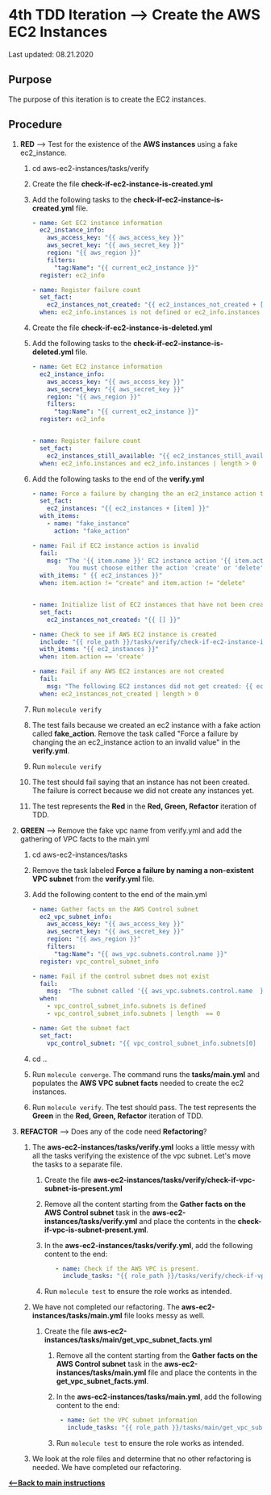 # 4th TDD Iteration --> Create the AWS EC2 Instances

Last updated: 08.21.2020

## Purpose

The purpose of this iteration is to create the EC2 instances.

## Procedure

1. **RED** --> Test for the existence of the **AWS instances** 
   using a fake ec2_instance.

    1. cd aws-ec2-instances/tasks/verify
    1. Create the file **check-if-ec2-instance-is-created.yml**
    1. Add the following tasks to the **check-if-ec2-instance-is-created.yml** file.
    
        ```yaml
        - name: Get EC2 instance information
          ec2_instance_info:
            aws_access_key: "{{ aws_access_key }}"
            aws_secret_key: "{{ aws_secret_key }}"
            region: "{{ aws_region }}"
            filters:
              "tag:Name": "{{ current_ec2_instance }}"
          register: ec2_info
        
        - name: Register failure count
          set_fact:
            ec2_instances_not_created: "{{ ec2_instances_not_created + [current_ec2_instance] }}"
          when: ec2_info.instances is not defined or ec2_info.instances | length == 0
        ```
    1. Create the file **check-if-ec2-instance-is-deleted.yml**
    1. Add the following tasks to the **check-if-ec2-instance-is-deleted.yml** file.
    
        ```yaml
        - name: Get EC2 instance information
          ec2_instance_info:
            aws_access_key: "{{ aws_access_key }}"
            aws_secret_key: "{{ aws_secret_key }}"
            region: "{{ aws_region }}"
            filters:
              "tag:Name": "{{ current_ec2_instance }}"
          register: ec2_info
        
        
        - name: Register failure count
          set_fact:
            ec2_instances_still_available: "{{ ec2_instances_still_available + [current_ec2_instance] }}"
          when: ec2_info.instances and ec2_info.instances | length > 0
        ```
    1. Add the following tasks to the end of the **verify.yml**
    
        ```yaml
        - name: Force a failure by changing the an ec2_instance action to an invalid value
          set_fact:
            ec2_instances: "{{ ec2_instances + [item] }}"
          with_items:
            - name: "fake_instance"
              action: "fake_action"

        - name: Fail if EC2 instance action is invalid
          fail:
            msg: "The '{{ item.name }}' EC2 instance action '{{ item.action }}' is not valid.
                  You must choose either the action 'create' or 'delete'."
          with_items: " {{ ec2_instances }}"
          when: item.action != "create" and item.action != "delete"
        

        - name: Initialize list of EC2 instances that have not been created
          set_fact:
            ec2_instances_not_created: "{{ [] }}"
        
        - name: Check to see if AWS EC2 instance is created
          include: "{{ role_path }}/tasks/verify/check-if-ec2-instance-is-created.yml current_ec2_instance={{ item.name }}"
          with_items: "{{ ec2_instances }}"
          when: item.action == 'create'
        
        - name: Fail if any AWS EC2 instances are not created
          fail:
            msg: "The following EC2 instances did not get created: {{ ec2_instances_not_created | join(',') }}"
          when: ec2_instances_not_created | length > 0
        ```
    
    1. Run `molecule verify`
    1. The test fails because we created an ec2 instance with a fake action called
      **fake_action**.  Remove the task called 
      "Force a failure by changing the an ec2_instance action to an invalid value"
      in the **verify.yml**.
    1. Run `molecule verify`
    1. The test should fail saying that an instance has not been created.  The
    failure is correct because we did not create any instances yet.     
    1. The test represents
       the **Red** in the **Red, Green, Refactor** iteration of TDD.

1. **GREEN** --> Remove the fake vpc name from verify.yml and add the
gathering of VPC facts to the main.yml

    1. cd aws-ec2-instances/tasks
    1. Remove the task labeled **Force a failure by naming a non-existent VPC subnet**
    from the **verify.yml** file.
    1. Add the following content to the end of the main.yml
    
        ```yaml
        - name: Gather facts on the AWS Control subnet
          ec2_vpc_subnet_info:
            aws_access_key: "{{ aws_access_key }}"
            aws_secret_key: "{{ aws_secret_key }}"
            region: "{{ aws_region }}"
            filters:
              "tag:Name": "{{ aws_vpc.subnets.control.name }}"
          register: vpc_control_subnet_info
        
        - name: Fail if the control subnet does not exist
          fail:
            msg:  "The subnet called '{{ aws_vpc.subnets.control.name  }}' does not exist."
          when:
            - vpc_control_subnet_info.subnets is defined
            - vpc_control_subnet_info.subnets | length  == 0
        
        - name: Get the subnet fact
          set_fact:
            vpc_control_subnet: "{{ vpc_control_subnet_info.subnets[0]  }}"
        ```
    1. cd ..
    
    1. Run `molecule converge`.  The command runs the **tasks/main.yml**
       and populates the **AWS VPC subnet facts** needed to create the ec2 instances.
    
    1. Run `molecule verify`. The test should pass.  The test represents
       the **Green** in the **Red, Green, Refactor** iteration of TDD.
  
1. **REFACTOR** --> Does any of the code need **Refactoring**?

    1. The **aws-ec2-instances/tasks/verify.yml** looks a 
       little messy with all the tasks verifying the existence of the vpc subnet.
       Let's move the tasks to a separate file.
    
        1. Create the file **aws-ec2-instances/tasks/verify/check-if-vpc-subnet-is-present.yml**  
        
        1. Remove all the content starting from the 
           **Gather facts on the AWS Control subnet** task in the
           **aws-ec2-instances/tasks/verify.yml**
           and place the contents in the **check-if-vpc-is-subnet-present.yml**.
        
        1. In the **aws-ec2-instances/tasks/verify.yml**, 
           add the following content to the end:
        
            ```yaml
               - name: Check if the AWS VPC is present.
                 include_tasks: "{{ role_path }}/tasks/verify/check-if-vpc-subnet-is-present.yml"
           ```
        1. Run `molecule test` to ensure the role works as intended.
        
    1. We have not completed our refactoring.  The **aws-ec2-instances/tasks/main.yml**
       file looks messy as well. 
        
        1. Create the file **aws-ec2-instances/tasks/main/get_vpc_subnet_facts.yml**  
    
            1. Remove all the content starting from the
               **Gather facts on the AWS Control subnet** task
               in the **aws-ec2-instances/tasks/main.yml** file
               and place the contents in the **get_vpc_subnet_facts.yml**.
                
            1. In the **aws-ec2-instances/tasks/main.yml**, 
               add the following content to the end:
                
                 ```yaml
                  - name: Get the VPC subnet information
                    include_tasks: "{{ role_path }}/tasks/main/get_vpc_subnet_facts.yml"
                 ```
                
            1. Run `molecule test` to ensure the role works as intended.
        
    1. We look at the role files and determine that no other refactoring is needed.
       We have completed our refactoring.  

[**<--Back to main instructions**](../readme.md#4thTDD)
